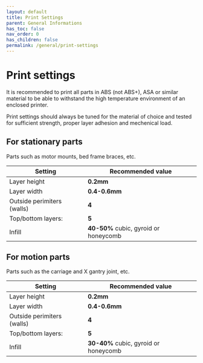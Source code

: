 ```yaml
---
layout: default
title: Print Settings
parent: General Informations
has_toc: false
nav_order: 0
has_children: false
permalink: /general/print-settings
---
```


# Print settings

It is recommended to print all parts in ABS (not ABS+), ASA or similar material to be able to withstand
the high temperature environment of an enclosed printer.

Print settings should always be tuned for the material of choice and tested for sufficient strength,
proper layer adhesion and mechenical load.

## For stationary parts

Parts such as motor mounts, bed frame braces, etc.

| Setting                    | Recommended value                     |
|----------------------------|---------------------------------------|
| Layer height               | **0.2mm**                             |
| Layer width                | **0.4-0.6mm**                         |
| Outside perimiters (walls) | **4**                                 |
| Top/bottom layers:         | **5**                                 |
| Infill                     | **40-50%** cubic, gyroid or honeycomb |

## For motion parts

Parts such as the carriage and X gantry joint, etc.

| Setting                    | Recommended value                     |
|----------------------------|---------------------------------------|
| Layer height               | **0.2mm**                             |
| Layer width                | **0.4-0.6mm**                         |
| Outside perimiters (walls) | **4**                                 |
| Top/bottom layers:         | **5**                                 |
| Infill                     | **30-40%** cubic, gyroid or honeycomb |
